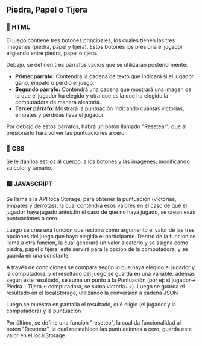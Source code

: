 
<h2>Piedra, Papel o Tijera</h2>

<h3>🔶 HTML</h3>
<p>El juego contiene tres botones principales, los cuales tienen las tres imágenes (piedra, papel y tijera). Estos botones los presiona el jugador eligiendo entre piedra, papel o tijera.</p>

<p>Debajo, se definen tres párrafos vacíos que se utilizarán posteriormente:</p>
<ul>
  <li><strong>Primer párrafo:</strong> Contendrá la cadena de texto que indicará si el jugador ganó, empató o perdió el juego.</li>
  <li><strong>Segundo párrafo:</strong> Contendrá una cadena que mostrará una imagen de lo que el jugador ha elegido y otra que es la que ha elegido la computadora de manera aleatoria.</li>
  <li><strong>Tercer párrafo:</strong> Mostrará la puntuación indicando cuántas victorias, empates y pérdidas lleva el jugador.</li>
</ul>

<p>Por debajo de estos párrafos, habrá un botón llamado "Resetear", que al presionarlo hará volver las puntuaciones a cero.</p>

<h3>🔷 CSS</h3>
<p>Se le dan los estilos al cuerpo, a los botones y las imágenes; modificando su color y tamaño.</p>

<h3>🟨 JAVASCRIPT</h3>
<p>Se llama a la API localStorage, para obtener la puntuación (victorias, empates y derrotas), la cual contendrá esos valores en el caso de que el jugador haya jugado antes.En el caso de que no haya jugado, se crean esas puntuaciones a cero.</p>
<p>Luego se crea una funcion que recibirá como argumento el valor de las tres opciones del juego que haya elegido el participante. Dentro de la funcion se llama a otra funcion, la cual generará un valor aleatorio y se asigna como piedra, papel o tijera, este servirá para la opción de la computadora, y se guarda en una constante.</p>
<p>A través de condiciones se compara según lo que haya elegido el jugador y la computadora, y el resultado del juego se guarda en una variable. ademas según este resultado, se suma un punto a la Puntuación (por ej: si jugador-> Piedra - Tijera <-computadora, se suma victoria++). Luego se guarda el resultado en el localStorage, utilizando la conversión a cadena JSON</p>
<p>Luego se muestra en pantalla el resultado, qué eligio (el jugador y la computadora) y la puntuación</p>
<P>Por último, se define una función "reseteo", la cual da funcionalidad al boton "Resetear", la cual reestablece las puntuaciones a cero, guarda este valor en el localStorage.</P>


